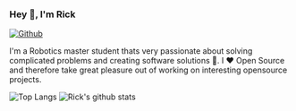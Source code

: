 ### Hey 👋, I'm Rick

[![Github](https://img.shields.io/github/followers/rickstaa?label=Follow&style=social)](https://github.com/rickstaa)

I'm a Robotics master student thats very passionate about solving complicated problems and creating software solutions :robot:. I :heart: Open Source and therefore take great pleasure out of working on interesting opensource projects.

![Top Langs](https://github-readme-stats-ten-self.vercel.app/api/top-langs/?username=rickstaa&layout=compact&langs_count=10&hide_border=1&role=ORGANIZATION_MEMBER,OWNER,COLLABORATOR)
![Rick's github stats](https://github-readme-stats-ten-self.vercel.app/api?username=rickstaa&show_icons=true&count_private=true&line_height=28&hide_border=1&include_all_commits=true&role=OWNER,COLLABORATOR)
